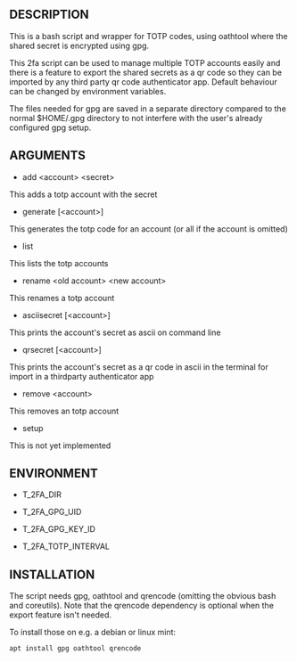 ## DESCRIPTION

This is a bash script and wrapper for TOTP codes, using oathtool where the
shared secret is encrypted using gpg. 

This 2fa script can be used to manage multiple TOTP accounts easily and there
is a feature to export the shared secrets as a qr code so they can be imported
by any third party qr code authenticator app. Default behaviour can be changed
by environment variables.

The files needed for gpg are saved in a separate directory compared to the
normal $HOME/.gpg directory to not interfere with the user's already configured
gpg setup.

## ARGUMENTS

* add \<account\> \<secret\>

This adds a totp account with the secret

* generate [\<account\>]

This generates the totp code for an account (or all if the account is omitted)

* list

This lists the totp accounts

* rename \<old account\> \<new account\>

This renames a totp account

* asciisecret [\<account\>]

This prints the account's secret as ascii on command line

* qrsecret [\<account\>]

This prints the account's secret as a qr code in ascii in the terminal for
import in a thirdparty authenticator app

* remove \<account\>

This removes an totp account

* setup

This is not yet implemented

## ENVIRONMENT

* T\_2FA\_DIR

* T\_2FA\_GPG\_UID

* T\_2FA\_GPG\_KEY\_ID

* T\_2FA\_TOTP\_INTERVAL

## INSTALLATION

The script needs gpg, oathtool and qrencode (omitting the obvious bash and
coreutils). Note that the qrencode dependency is optional when the export
feature isn't needed.

To install those on e.g. a debian or linux mint:

    apt install gpg oathtool qrencode
